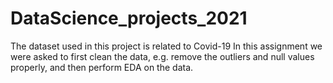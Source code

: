 # DataScience_projects_2021

The dataset used in this project is related to Covid-19
In this assignment we were asked to first clean the data, e.g. remove the outliers and null values properly, and then perform EDA on the data. 

